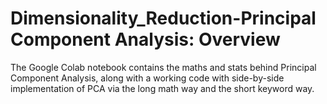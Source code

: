 # Dimensionality_Reduction-Principal Component Analysis: Overview

The Google Colab notebook contains the maths and stats behind Principal Component Analysis, along with a working code with side-by-side implementation of PCA via the long math way and the short keyword way.

